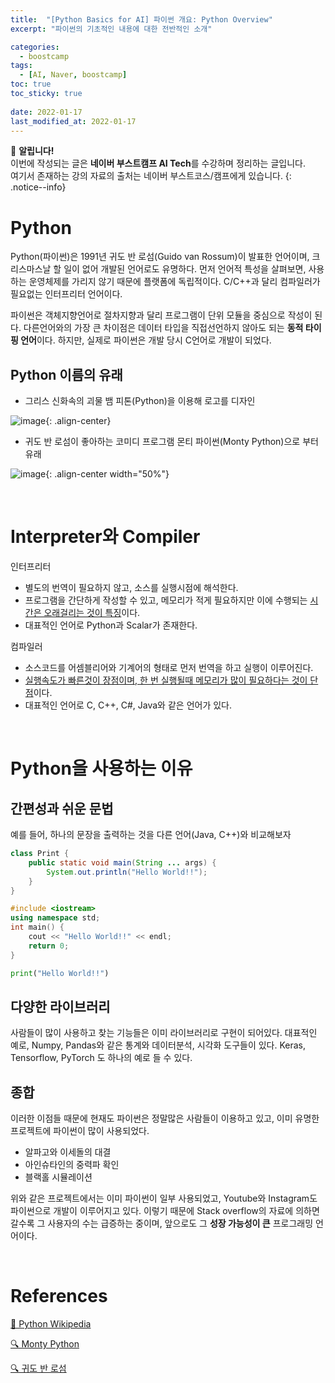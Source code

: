 ```yaml
---
title:  "[Python Basics for AI] 파이썬 개요: Python Overview"
excerpt: "파이썬의 기초적인 내용에 대한 전반적인 소개"

categories:
  - boostcamp
tags:
  - [AI, Naver, boostcamp]
toc: true
toc_sticky: true
 
date: 2022-01-17
last_modified_at: 2022-01-17
---
```

📌 **알립니다!**<br>
이번에 작성되는 글은 **네이버 부스트캠프 AI Tech**를 수강하며 정리하는 글입니다.<br>
여기서 존재하는 강의 자료의 출처는 네이버 부스트코스/캠프에게 있습니다.
{: .notice--info}

# Python
Python(파이썬)은 1991년 귀도 반 로섬(Guido van Rossum)이 발표한 언어이며, 크리스마스날 할 일이 없어 개발된 언어로도 유명하다. 먼저 언어적 특성을 살펴보면, 사용하는 운영체제를 가리지 않기 때문에 플랫폼에 독립적이다. C/C++과 달리 컴파일러가 필요없는 인터프리터 언어이다.


파이썬은 객체지향언어로 절차지향과 달리 프로그램이 단위 모듈을 중심으로 작성이 된다. 다른언어와의 가장 큰 차이점은 데이터 타입을 직접선언하지 않아도 되는 **동적 타이핑 언어**이다. 하지만, 실제로 파이썬은 개발 당시 C언어로 개발이 되었다.

## Python 이름의 유래
- 그리스 신화속의 괴물 뱀 피톤(Python)을 이용해 로고를 디자인

![image](https://user-images.githubusercontent.com/91870042/149774521-b307774c-8e8e-4449-9960-9ccc39a10c7f.png){: .align-center}

- 귀도 반 로섬이 좋아하는 코미디 프로그램 몬티 파이썬(Monty Python)으로 부터 유래

![image](https://user-images.githubusercontent.com/91870042/149774602-0a7e2879-380d-401e-8d3d-aa6d7380d9ea.png){: .align-center width="50%"}

<br>

# Interpreter와 Compiler
인터프리터
- 별도의 번역이 필요하지 않고, 소스를 실행시점에 해석한다.
- 프로그램을 간단하게 작성할 수 있고, 메모리가 적게 필요하지만 이에 수행되는 <u>시간은 오래걸리는 것이 특징</u>이다.
- 대표적인 언어로 Python과 Scalar가 존재한다.

컴파일러
- 소스코드를 어셈블리어와 기계어의 형태로 먼저 번역을 하고 실행이 이루어진다.
- <u>실행속도가 빠른것이 장점이며, 한 번 실행될때 메모리가 많이 필요하다는 것이 단점</u>이다.
- 대표적인 언어로 C, C++, C#, Java와 같은 언어가 있다.

<br>

# Python을 사용하는 이유
## 간편성과 쉬운 문법
예를 들어, 하나의 문장을 출력하는 것을 다른 언어(Java, C++)와 비교해보자

```java
class Print {
    public static void main(String ... args) {
        System.out.println("Hello World!!");
    }
}
```
```cpp
#include <iostream>
using namespace std;
int main() {
    cout << "Hello World!!" << endl;
    return 0;
}
```
```py
print("Hello World!!")
```

## 다양한 라이브러리
사람들이 많이 사용하고 찾는 기능들은 이미 라이브러리로 구현이 되어있다. 대표적인 예로, Numpy, Pandas와 같은 통계와 데이터분석, 시각화 도구들이 있다. Keras, Tensorflow, PyTorch 도 하나의 예로 들 수 있다.

## 종합
이러한 이점들 때문에 현재도 파이썬은 정말많은 사람들이 이용하고 있고, 이미 유명한 프로젝트에 파이썬이 많이 사용되었다.
- 알파고와 이세돌의 대결
- 아인슈타인의 중력파 확인
- 블랙홀 시뮬레이션

위와 같은 프로젝트에서는 이미 파이썬이 일부 사용되었고, Youtube와 Instagram도 파이썬으로 개발이 이루어지고 있다. 이렇기 때문에 Stack overflow의 자료에 의하면 갈수록 그 사용자의 수는 급증하는 중이며, 앞으로도 그 **성장 가능성이 큰** 프로그래밍 언어이다.

<br>

# References
[📘 Python Wikipedia](https://ko.wikipedia.org/wiki/%ED%8C%8C%EC%9D%B4%EC%8D%AC)

[🔍 Monty Python](https://ko.wikipedia.org/wiki/%EB%AA%AC%ED%8B%B0_%ED%8C%8C%EC%9D%B4%ED%8A%BC)

[🔍 귀도 반 로섬](https://ko.wikipedia.org/wiki/%EA%B7%80%EB%8F%84_%EB%B0%98_%EB%A1%9C%EC%84%AC)

